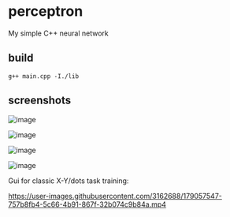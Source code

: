 # perceptron
My simple C++ neural network

## build
```
g++ main.cpp -I./lib
```


## screenshots

![image](https://user-images.githubusercontent.com/3162688/177390689-d078550b-4f2a-47f4-bd77-382e9de41f6e.png)

![image](https://user-images.githubusercontent.com/3162688/177390867-d2a39e05-4b85-40f3-86fc-e8da7f88953f.png)

![image](https://user-images.githubusercontent.com/3162688/177391041-60c2f605-2ace-445f-9f8b-f7a63b2b083f.png)

![image](https://user-images.githubusercontent.com/3162688/177391780-4fc87157-f153-4456-a1c1-7ed50f62d213.png)


Gui for classic X-Y/dots task training:


https://user-images.githubusercontent.com/3162688/179057547-757b8fb4-5c66-4b91-867f-32b074c9b84a.mp4

